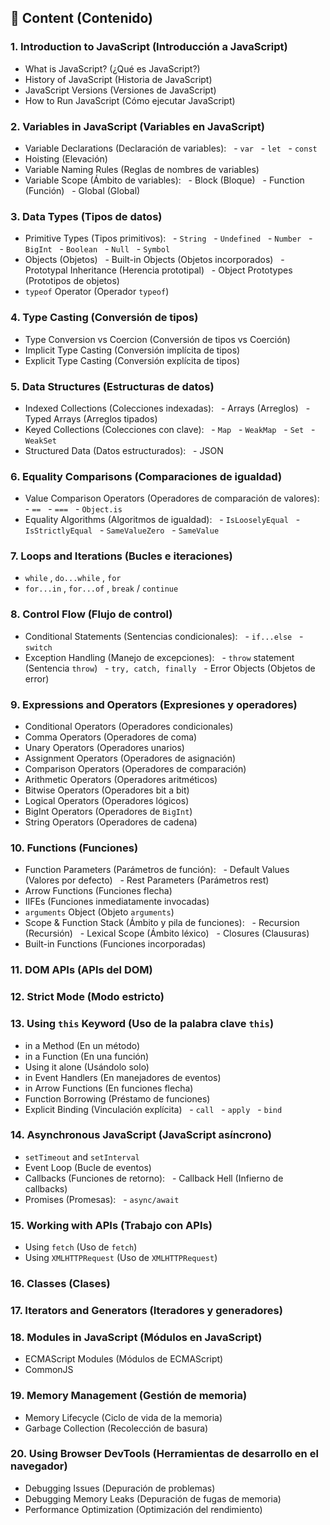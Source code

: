 
## 📖 **Content (Contenido)**

### 1. Introduction to JavaScript (Introducción a JavaScript)

- What is JavaScript? (¿Qué es JavaScript?)
- History of JavaScript (Historia de JavaScript)
- JavaScript Versions (Versiones de JavaScript)
- How to Run JavaScript (Cómo ejecutar JavaScript)

### 2. Variables in JavaScript (Variables en JavaScript)

- Variable Declarations (Declaración de variables):
  - `var`
  - `let`
  - `const`
- Hoisting (Elevación)
- Variable Naming Rules (Reglas de nombres de variables)
- Variable Scope (Ámbito de variables):
  - Block (Bloque)
  - Function (Función)
  - Global (Global)

### 3. Data Types (Tipos de datos)

- Primitive Types (Tipos primitivos):
  - `String`
  - `Undefined`
  - `Number`
  - `BigInt`
  - `Boolean`
  - `Null`
  - `Symbol`
- Objects (Objetos)
  - Built-in Objects (Objetos incorporados)
  - Prototypal Inheritance (Herencia prototipal)
  - Object Prototypes (Prototipos de objetos)
- `typeof` Operator (Operador `typeof`)

### 4. Type Casting (Conversión de tipos)

- Type Conversion vs Coercion (Conversión de tipos vs Coerción)
- Implicit Type Casting (Conversión implícita de tipos)
- Explicit Type Casting (Conversión explícita de tipos)

### 5. Data Structures (Estructuras de datos)

- Indexed Collections (Colecciones indexadas):
  - Arrays (Arreglos)
  - Typed Arrays (Arreglos tipados)
- Keyed Collections (Colecciones con clave):
  - `Map`
  - `WeakMap`
  - `Set`
  - `WeakSet`
- Structured Data (Datos estructurados):
  - JSON

### 6. Equality Comparisons (Comparaciones de igualdad)

- Value Comparison Operators (Operadores de comparación de valores):
  - `==`
  - `===`
  - `Object.is`
- Equality Algorithms (Algoritmos de igualdad):
  - `IsLooselyEqual`
  - `IsStrictlyEqual`
  - `SameValueZero`
  - `SameValue`

### 7. Loops and Iterations (Bucles e iteraciones)

- `while` , `do...while` , `for`
- `for...in` , `for...of` , `break` / `continue`

### 8. Control Flow (Flujo de control)

- Conditional Statements (Sentencias condicionales):
  - `if...else`
  - `switch`
- Exception Handling (Manejo de excepciones):
  - `throw` statement (Sentencia `throw`)
  - `try, catch, finally`
  - Error Objects (Objetos de error)

### 9. Expressions and Operators (Expresiones y operadores)

- Conditional Operators (Operadores condicionales)
- Comma Operators (Operadores de coma)
- Unary Operators (Operadores unarios)
- Assignment Operators (Operadores de asignación)
- Comparison Operators (Operadores de comparación)
- Arithmetic Operators (Operadores aritméticos)
- Bitwise Operators (Operadores bit a bit)
- Logical Operators (Operadores lógicos)
- BigInt Operators (Operadores de `BigInt`)
- String Operators (Operadores de cadena)

### 10. Functions (Funciones)

- Function Parameters (Parámetros de función):
  - Default Values (Valores por defecto)
  - Rest Parameters (Parámetros rest)
- Arrow Functions (Funciones flecha)
- IIFEs (Funciones inmediatamente invocadas)
- `arguments` Object (Objeto `arguments`)
- Scope & Function Stack (Ámbito y pila de funciones):
  - Recursion (Recursión)
  - Lexical Scope (Ámbito léxico)
  - Closures (Clausuras)
- Built-in Functions (Funciones incorporadas)

### 11. DOM APIs (APIs del DOM)

### 12. Strict Mode (Modo estricto)

### 13. Using `this` Keyword (Uso de la palabra clave `this`)

- in a Method (En un método)
- in a Function (En una función)
- Using it alone (Usándolo solo)
- in Event Handlers (En manejadores de eventos)
- in Arrow Functions (En funciones flecha)
- Function Borrowing (Préstamo de funciones)
- Explicit Binding (Vinculación explícita)
  - `call`
  - `apply`
  - `bind`

### 14. Asynchronous JavaScript (JavaScript asíncrono)

- `setTimeout` and `setInterval`
- Event Loop (Bucle de eventos)
- Callbacks (Funciones de retorno):
  - Callback Hell (Infierno de callbacks)
- Promises (Promesas):
  - `async/await`

### 15. Working with APIs (Trabajo con APIs)

- Using `fetch` (Uso de `fetch`)
- Using `XMLHTTPRequest` (Uso de `XMLHTTPRequest`)

### 16. Classes (Clases)

### 17. Iterators and Generators (Iteradores y generadores)

### 18. Modules in JavaScript (Módulos en JavaScript)

- ECMAScript Modules (Módulos de ECMAScript)
- CommonJS

### 19. Memory Management (Gestión de memoria)

- Memory Lifecycle (Ciclo de vida de la memoria)
- Garbage Collection (Recolección de basura)

### 20. Using Browser DevTools (Herramientas de desarrollo en el navegador)

- Debugging Issues (Depuración de problemas)
- Debugging Memory Leaks (Depuración de fugas de memoria)
- Performance Optimization (Optimización del rendimiento)
